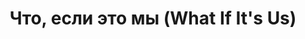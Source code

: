 ---
draft: false
slug: chto-esli-eto-my-what-if-its-us-4d74df44
title: Что, если это мы (What If It's Us)
type: books
params:
  book_title: Что, если это мы (What If It's Us)
  tags:
    - Children's
    - Dating
    - social customs
    - Fate and fatalism
    - Homosexuality
    - LGBTQIA+
    - New York
    - New york
    - n.y.
    - audiobook
    - contemporary
    - dating
    - gay
    - new york times bestseller
    - queer
    - romance
    - young adult
    - YA
  cover: https://images-na.ssl-images-amazon.com/images/S/compressed.photo.goodreads.com/books/1526557760i/36341204.jpg
  editions count: '61'
  isbn: '9785045041126'
  goodreads_link: https://www.goodreads.com/book/show/36341204-what-if-it-s-us
  authors:
    - Adam Silvera, Адам Сильвера
    - Becky Albertalli, Бекки Алберталли
  publication_year: '2018'
  publishers:
    - Popcorn books
  page_count: '443'
  short_book_description: 'Для Артура все только начинается: он приехал в Нью-Йорк на летнюю стажировку и мечтает попасть на все свои любимые бродвейские шоу...'
  russian_translation_status: exists
  series: What If It's Us
  languages:
    - Английский
    - Русский
  book_description: 'Для Артура все только начинается: он приехал в Нью-Йорк на летнюю стажировку и мечтает попасть на все свои любимые бродвейские шоу.У Бена каникулы не задались: он недавно пережил расставание и, вместо того чтобы писать свою книгу, вынужден ходить на дополнительные занятия.Однако мимолетная встреча в почтовом отделении переворачивает их жизни с ног на голову. Что, если они никогда не найдут друг друга в огромном мегаполисе? А что, если найдут... но все пойдет не так, как в великих мюзиклах о любви?'
  russian_audioversion: false
---